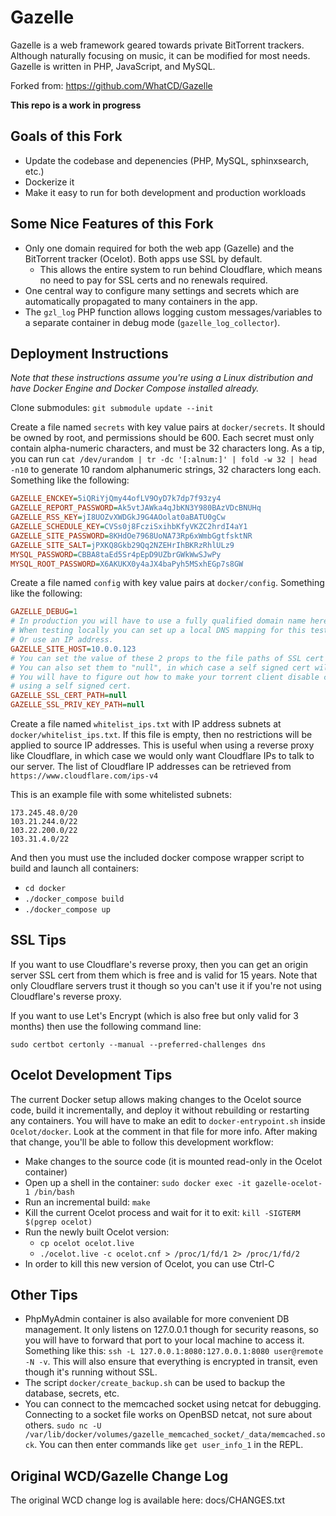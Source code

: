 # Gazelle
Gazelle is a web framework geared towards private BitTorrent trackers. Although naturally focusing on music, it can be modified for most needs. Gazelle is written in PHP, JavaScript, and MySQL.

Forked from: https://github.com/WhatCD/Gazelle

**This repo is a work in progress**

## Goals of this Fork
- Update the codebase and depenencies (PHP, MySQL, sphinxsearch, etc.)
- Dockerize it
- Make it easy to run for both development and production workloads

## Some Nice Features of this Fork
- Only one domain required for both the web app (Gazelle) and the BitTorrent tracker (Ocelot). Both apps use SSL by default.
    - This allows the entire system to run behind Cloudflare, which means no need to pay for SSL certs and no renewals required.
- One central way to configure many settings and secrets which are automatically propagated to many containers in the app.
- The `gzl_log` PHP function allows logging custom messages/variables to a separate container in debug mode (`gazelle_log_collector`).

## Deployment Instructions
*Note that these instructions assume you're using a Linux distribution and have Docker Engine and Docker Compose installed already.*

Clone submodules: `git submodule update --init`

Create a file named `secrets` with key value pairs at `docker/secrets`. It should be owned by root, and permissions should be 600. Each secret must only contain alpha-numeric characters, and must be 32 characters long. As a tip, you can run `cat /dev/urandom | tr -dc '[:alnum:]' | fold -w 32 | head -n10` to generate 10 random alphanumeric strings, 32 characters long each. Something like the following:

```ini
GAZELLE_ENCKEY=5iQRiYjQmy44ofLV9OyD7k7dp7f93zy4
GAZELLE_REPORT_PASSWORD=Ak5vtJAWka4qJbKN3Y980BAzVDcBNUHq
GAZELLE_RSS_KEY=jI8UOZvXWDGkJ9G4AOolat0aBATU0gCw
GAZELLE_SCHEDULE_KEY=CVSs0j8FcziSxihbKfyVKZC2hrdI4aY1
GAZELLE_SITE_PASSWORD=8KHdOe7968UoNA73Rp6xWmbGgtfsktNR
GAZELLE_SITE_SALT=jPXKQ8Gkb29Qq2NZEHrIhBKRzRhlULz9
MYSQL_PASSWORD=CBBA8taEd5Sr4pEpD9UZbrGWkWwSJwPy
MYSQL_ROOT_PASSWORD=X6AKUKX0y4aJX4baPyh5MSxhEGp7s8GW
```

Create a file named `config` with key value pairs at `docker/config`. Something like the following:

```ini
GAZELLE_DEBUG=1
# In production you will have to use a fully qualified domain name here.
# When testing locally you can set up a local DNS mapping for this test domain,
# Or use an IP address.
GAZELLE_SITE_HOST=10.0.0.123
# You can set the value of these 2 props to the file paths of SSL cert and private key.
# You can also set them to "null", in which case a self signed cert will be generated.
# You will have to figure out how to make your torrent client disable cert validation if
# using a self signed cert.
GAZELLE_SSL_CERT_PATH=null
GAZELLE_SSL_PRIV_KEY_PATH=null
```

Create a file named `whitelist_ips.txt` with IP address subnets at `docker/whitelist_ips.txt`.
If this file is empty, then no restrictions will be applied to source IP addresses.
This is useful when using a reverse proxy like Cloudflare, in which case we would only want
Cloudflare IPs to talk to our server. The list of Cloudflare IP addresses can be retrieved
from `https://www.cloudflare.com/ips-v4`

This is an example file with some whitelisted subnets:

```
173.245.48.0/20
103.21.244.0/22
103.22.200.0/22
103.31.4.0/22
```

And then you must use the included docker compose wrapper script to build and launch all containers:
- `cd docker`
- `./docker_compose build`
- `./docker_compose up`

## SSL Tips
If you want to use Cloudflare's reverse proxy, then you can get an origin server SSL cert from them which is free and is valid for 15 years.
Note that only Cloudflare servers trust it though so you can't use it if you're not using Cloudflare's reverse proxy.

If you want to use Let's Encrypt (which is also free but only valid for 3 months) then use the following command line:
```
sudo certbot certonly --manual --preferred-challenges dns
```

## Ocelot Development Tips
The current Docker setup allows making changes to the Ocelot source code, build it incrementally, and deploy it without rebuilding or restarting any containers.
You will have to make an edit to `docker-entrypoint.sh` inside `Ocelot/docker`. Look at the comment in that file for more info. After making that change,
you'll be able to follow this development workflow:
- Make changes to the source code (it is mounted read-only in the Ocelot container)
- Open up a shell in the container: `sudo docker exec -it gazelle-ocelot-1 /bin/bash`
- Run an incremental build: `make`
- Kill the current Ocelot process and wait for it to exit: `kill -SIGTERM $(pgrep ocelot)`
- Run the newly built Ocelot version:
    - `cp ocelot ocelot.live`
    - `./ocelot.live -c ocelot.cnf > /proc/1/fd/1 2> /proc/1/fd/2`
- In order to kill this new version of Ocelot, you can use Ctrl-C

## Other Tips
- PhpMyAdmin container is also available for more convenient DB management. It only listens on 127.0.0.1 though for security reasons, so you
  will have to forward that port to your local machine to access it. Something like this: `ssh -L 127.0.0.1:8080:127.0.0.1:8080 user@remote -N -v`.
  This will also ensure that everything is encrypted in transit, even though it's running without SSL.
- The script `docker/create_backup.sh` can be used to backup the database, secrets, etc.
- You can connect to the memcached socket using netcat for debugging. Connecting to a socket file works on OpenBSD netcat, not sure about others.
  `sudo nc -U /var/lib/docker/volumes/gazelle_memcached_socket/_data/memcached.sock`. You can then enter commands like `get user_info_1` in the REPL.

## Original WCD/Gazelle Change Log
The original WCD change log is available here: docs/CHANGES.txt
